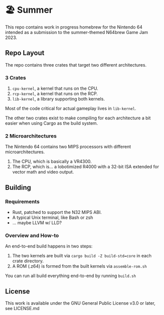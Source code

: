 # 🏖️ Summer

This repo contains work in progress homebrew for the Nintendo 64
intended as a submission to the summer-themed N64brew Game Jam 2023.

## Repo Layout

The repo contains three crates that target two different architectures.

### 3 Crates

1. `cpu-kernel`, a kernel that runs on the CPU.
2. `rcp-kernel`, a kernel that runs on the RCP.
3. `lib-kernel`, a library supporting both kernels.

Most of the code critical for actual gameplay lives in `lib-kernel`.

The other two crates exist to make compiling for each architecture a bit easier
when using Cargo as the build system.

### 2 Microarchitectures

The Nintendo 64 contains two MIPS processors with different microarchitectures.

1. The CPU, which is basically a VR4300.
2. The RCP, which is... a lobotimized R4000 with a 32-bit ISA extended for
   vector math and video output.

## Building

### Requirements

- Rust, patched to support the N32 MIPS ABI.
- A typical Unix terminal, like Bash or zsh
- ... maybe LLVM w/ LLD?

### Overview and How-to

An end-to-end build happens in two steps:

1. The two kernels are built via `cargo build -Z build-std=core` in each crate directory.
2. A ROM (.z64) is formed from the built kernels via `assemble-rom.sh`

You can run all build everything end-to-end by running `build.sh`

## License

This work is available under the GNU General Public License v3.0 or later, see LICENSE.md
